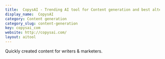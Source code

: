 ```yaml
---
title:  CopysAI - Trending AI tool for Content generation and best alternatives
display_name:  CopysAI
category: Content generation
category_slug: content-generation
key: copysai_com
website: http://copysai.com/
layout: aitool
---
```


Quickly created content for writers & marketers.
